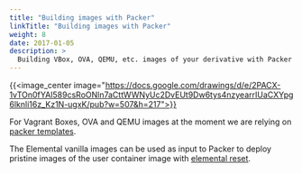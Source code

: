 ```yaml
---
title: "Building images with Packer"
linkTitle: "Building images with Packer"
weight: 8
date: 2017-01-05
description: >
  Building VBox, OVA, QEMU, etc. images of your derivative with Packer
---
```


{{<image_center image="https://docs.google.com/drawings/d/e/2PACX-1vTOn0fYAI589csRoONln7aCttWWNyUc2DvEUt9Dw6tys4nzyearrIUaCXYpg6lknli16z_Kz1N-ugxK/pub?w=507&h=217">}}

For Vagrant Boxes, OVA and QEMU images at the moment we are relying on [packer templates](https://github.com/rancher/elemental-toolkit/tree/master/packer). 

The Elemental vanilla images can be used as input to Packer to deploy pristine images of the user container image with [elemental reset](../../getting-started/deploy). 

